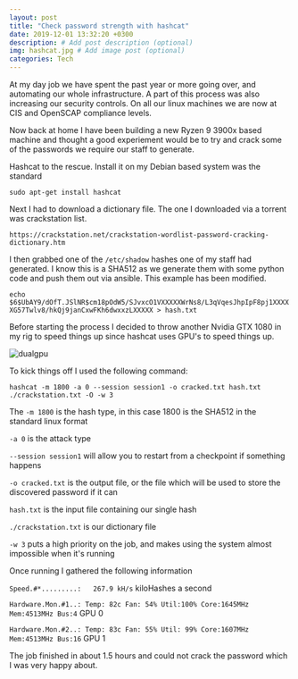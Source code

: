 ```yaml
---
layout: post
title: "Check password strength with hashcat"
date: 2019-12-01 13:32:20 +0300
description: # Add post description (optional)
img: hashcat.jpg # Add image post (optional)
categories: Tech
---
```


At my day job we have spent the past year or more going over, and automating our whole infrastructure. A part of this process was also increasing our security controls. On all our linux machines we are now at CIS and OpenSCAP compliance levels. 

Now back at home I have been building a new Ryzen 9 3900x based machine and thought a good experiement would be to try and crack some of the passwords we require our staff to generate.

Hashcat to the rescue. Install it on my Debian based system was the standard

`sudo apt-get install hashcat`

Next I had to download a dictionary file. The one I downloaded via a torrent was crackstation list.

`https://crackstation.net/crackstation-wordlist-password-cracking-dictionary.htm`

I then grabbed one of the `/etc/shadow` hashes one of my staff had generated. I know this is a SHA512 as we generate them with some python code and push them out via ansible. This example has been modified.

`echo $6$UbAY9/dOfT.JSlNR$cm18pOdW5/SJvxcO1VXXXXXWrNs8/L3qVqesJhpIpF8pj1XXXXXG57Twlv8/hkQj9janCxwFKh6dwxxzLXXXXX > hash.txt`

Before starting the process I decided to throw another Nvidia GTX 1080 in my rig to speed things up since hashcat uses GPU's to speed things up. 

![dualgpu](https://i.imgur.com/ATeDTlO.jpg)

To kick things off I used the following command:

`hashcat -m 1800 -a 0 --session session1 -o cracked.txt hash.txt ./crackstation.txt -O -w 3`

The `-m 1800` is the hash type, in this case 1800 is the SHA512 in the standard linux format

`-a 0` is the attack type

`--session session1` will allow you to restart from a checkpoint if something happens

`-o cracked.txt` is the output file, or the file which will be used to store the discovered password if it can

`hash.txt` is the input file containing our single hash

`./crackstation.txt` is our dictionary file

`-w 3` puts a high priority on the job, and makes using the system almost impossible when it's running

Once running I gathered the following information

`Speed.#*.........:   267.9 kH/s` kiloHashes a second

`Hardware.Mon.#1..: Temp: 82c Fan: 54% Util:100% Core:1645MHz Mem:4513MHz Bus:4` GPU 0 

`Hardware.Mon.#2..: Temp: 83c Fan: 55% Util: 99% Core:1607MHz Mem:4513MHz Bus:16` GPU 1


The job finished in about 1.5 hours and could not crack the password which I was very happy about.

